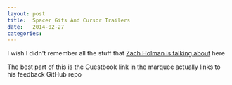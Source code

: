 ```yaml
---
layout: post
title:  Spacer Gifs And Cursor Trailers
date:   2014-02-27
categories:
---
```


I wish I didn't remember all the stuff that [Zach Holman is talking about](http://zachholman.com/posts/only-90s-developers/) here

The best part of this is the Guestbook link in the marquee actually links to his feedback GitHub repo
